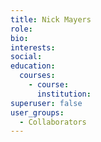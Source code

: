 ```yaml
---
title: Nick Mayers
role: 
bio:
interests:
social:
education:
  courses:
    - course: 
      institution: 
superuser: false
user_groups:
  - Collaborators
---
```

